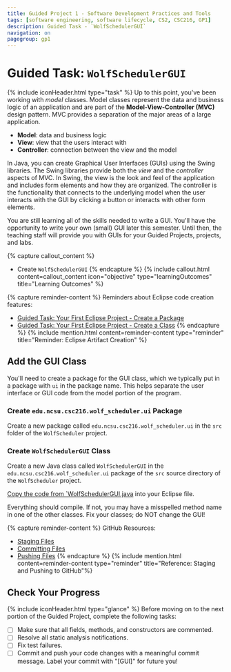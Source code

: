 ```yaml
---
title: Guided Project 1 - Software Development Practices and Tools
tags: [software engineering, software lifecycle, CS2, CSC216, GP1]
description: Guided Task - `WolfSchedulerGUI`
navigation: on
pagegroup: gp1
---
```

 
# Guided Task: `WolfSchedulerGUI`
{% include iconHeader.html type="task" %}
Up to this point, you've been working with *model* classes.  Model classes represent the data and business logic of an application and are part of the **Model-View-Controller (MVC)** design pattern.  MVC provides a separation of the major areas of a large application.  

  * **Model**: data and business logic
  * **View**: view that the users interact with 
  * **Controller**: connection between the view and the model
  
In Java, you can create Graphical User Interfaces (GUIs) using the Swing libraries.  The Swing libraries provide both the *view* and the *controller* aspects of MVC.  In Swing, the view is the look and feel of the application and includes form elements and how they are organized.  The controller is the functionality that connects to the underlying model when the user interacts with the GUI by clicking a button or interacts with other form elements.

You are still learning all of the skills needed to write a GUI.  You'll have the opportunity to write your own (small) GUI later this semester.  Until then, the teaching staff will provide you with GUIs for your Guided Projects, projects, and labs.

{% capture callout_content %}
  * Create `WolfSchedulerGUI`
{% endcapture %}
{% include callout.html content=callout_content icon="objective" type="learningOutcomes" title="Learning Outcomes" %}

{% capture reminder-content %} 
Reminders about Eclipse code creation features:

  * [Guided Task: Your First Eclipse Project - Create a Package](gp1-eclipse-intro#create-a-package)
  * [Guided Task: Your First Eclipse Project - Create a Class](gp1-eclipse-intro#create-a-class)
{% endcapture %}
{% include mention.html content=reminder-content type="reminder" title="Reminder: Eclipse Artifact Creation" %}
## Add the GUI Class
You'll need to create a package for the GUI class, which we typically put in a package with `ui` in the package name.  This helps separate the user interface or GUI code from the model portion of the program.  

### Create `edu.ncsu.csc216.wolf_scheduler.ui` Package
Create a new package called `edu.ncsu.csc216.wolf_scheduler.ui` in the `src` folder of the `WolfScheduler` project.

 
### Create `WolfSchedulerGUI` Class
Create a new Java class called `WolfSchedulerGUI` in the `edu.ncsu.csc216.wolf_scheduler.ui` package of the `src` source directory of the `WolfScheduler` project.

[Copy the code from `WolfSchedulerGUI.java](files/WolfSchedulerGUI.java) into your Eclipse file.

Everything should compile.  If not, you may have a misspelled method name in one of the other classes.  Fix your classes; do NOT change the GUI!

 
{% capture reminder-content %} 
GitHub Resources:

  * [Staging Files](https://pages.github.ncsu.edu/engr-csc-software-development/practices-tools/git/git-staging)
  * [Committing Files](https://pages.github.ncsu.edu/engr-csc-software-development/practices-tools/git/git-commit)
  * [Pushing Files](https://pages.github.ncsu.edu/engr-csc-software-development/practices-tools/git/git-push)
{% endcapture %} {% include mention.html content=reminder-content type="reminder" title="Reference: Staging and Pushing to GitHub"%} 
## Check Your Progress
{% include iconHeader.html type="glance" %}
Before moving on to the next portion of the Guided Project, complete the following tasks:

  - [ ] Make sure that all fields, methods, and constructors are commented.
  - [ ] Resolve all static analysis notifications.
  - [ ] Fix test failures.
  - [ ] Commit and push your code changes with a meaningful commit message. Label your commit with "[GUI]" for future you!